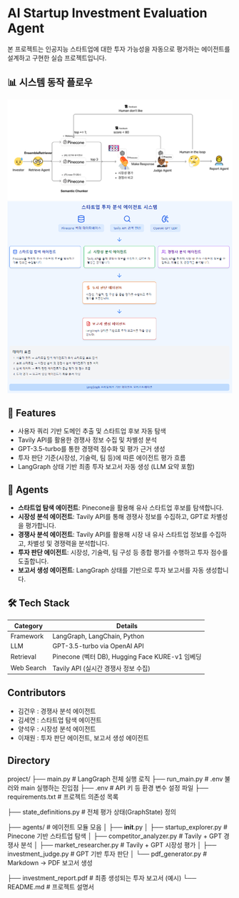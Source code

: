 # AI Startup Investment Evaluation Agent
본 프로젝트는 인공지능 스타트업에 대한 투자 가능성을 자동으로 평가하는 에이전트를 설계하고 구현한 실습 프로젝트입니다.


## 📊 시스템 동작 플로우

<img src="../flowchart.png"/>
<img src="../image.png"/>

## 🚀 Features

- 사용자 쿼리 기반 도메인 추출 및 스타트업 후보 자동 탐색
- Tavily API를 활용한 경쟁사 정보 수집 및 차별성 분석
- GPT-3.5-turbo를 통한 경쟁력 점수화 및 평가 근거 생성
- 투자 판단 기준(시장성, 기술력, 팀 등)에 따른 에이전트 평가 흐름
- LangGraph 상태 기반 최종 투자 보고서 자동 생성 (LLM 요약 포함)

## 🤖 Agents

- **스타트업 탐색 에이전트**: Pinecone을 활용해 유사 스타트업 후보를 탐색합니다.
- **시장성 분석 에이전트**: Tavily API를 통해 경쟁사 정보를 수집하고, GPT로 차별성을 평가합니다.
- **경쟁사 분석 에이전트**: Tavily API를 활용해 시장 내 유사 스타트업 정보를 수집하고, 차별성 및 경쟁력을 분석합니다.
- **투자 판단 에이전트**: 시장성, 기술력, 팀 구성 등 종합 평가를 수행하고 투자 점수를 도출합니다.
- **보고서 생성 에이전트**: LangGraph 상태를 기반으로 투자 보고서를 자동 생성합니다.

## 🛠️ Tech Stack

| Category   | Details                                      |
|------------|----------------------------------------------|
| Framework  | LangGraph, LangChain, Python                 |
| LLM        | GPT-3.5-turbo via OpenAI API                 |
| Retrieval  | Pinecone (벡터 DB), Hugging Face KURE-v1 임베딩 |
| Web Search | Tavily API (실시간 경쟁사 정보 수집)         |


## Contributors 
- 김건우 : 경쟁사 분석 에이전트
- 김세연 : 스타트업 탐색 에이전트
- 양석우 : 시장성 분석 에이전트
- 이재원 : 투자 판단 에이전트, 보고서 생성 에이전트

## Directory
project/
├── main.py                     # LangGraph 전체 실행 로직
├── run_main.py                 # .env 불러와 main 실행하는 진입점
├── .env                        # API 키 등 환경 변수 설정 파일
├── requirements.txt            # 프로젝트 의존성 목록

├── state_definitions.py        # 전체 평가 상태(GraphState) 정의

├── agents/                     # 에이전트 모듈 모음
│   ├── __init__.py
│   ├── startup_explorer.py     # Pinecone 기반 스타트업 탐색
│   ├── competitor_analyzer.py  # Tavily + GPT 경쟁사 분석
│   ├── market_researcher.py    # Tavily + GPT 시장성 평가
│   ├── investment_judge.py     # GPT 기반 투자 판단
│   └── pdf_generator.py        # Markdown → PDF 보고서 생성

├── investment_report.pdf       # 최종 생성되는 투자 보고서 (예시)
└── README.md                   # 프로젝트 설명서
